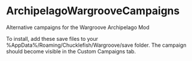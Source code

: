 # ArchipelagoWargrooveCampaigns
Alternative campaigns for the Wargroove Archipelago Mod

To install, add these save files to your %AppData%/Roaming/Chucklefish/Wargroove/save folder.  The campaign should become visible in the Custom Campaigns tab.
